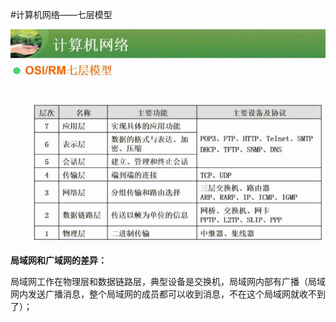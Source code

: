 #计算机网络——七层模型

![](/imgs/1.5.1-1七层模型.png)

**局域网和广域网的差异：**

局域网工作在物理层和数据链路层，典型设备是交换机，局域网内部有广播（局域网内发送广播消息，整个局域网的成员都可以收到消息，不在这个局域网就收不到了）；






